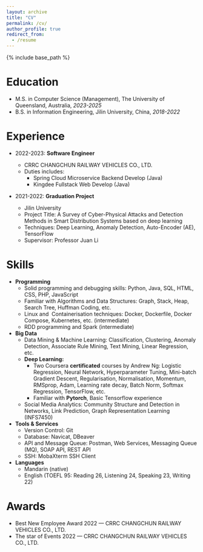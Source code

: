 ```yaml
---
layout: archive
title: "CV"
permalink: /cv/
author_profile: true
redirect_from:
  - /resume
---
```


{% include base_path %}

Education
======
* M.S. in Computer Science (Management), The University of Queensland, Australia, *2023-2025*
* B.S. in Information Engineering, Jilin University, China, *2018-2022*

Experience
======
* 2022-2023: **Software Engineer**
  * CRRC CHANGCHUN RAILWAY VEHICLES CO., LTD.  
  * Duties includes: 
    * Spring Cloud Microservice Backend Develop (Java)
    * Kingdee Fullstack Web Develop (Java)

* 2021-2022: **Graduation Project**
  * Jilin University
  * Project Title: A Survey of Cyber-Physical Attacks and Detection Methods in Smart Distribution Systems based on deep learning
  * Techniques: Deep Learning, Anomaly Detection, Auto-Encoder (AE), TensorFlow 
  * Supervisor: Professor Juan Li

Skills
======
* **Programming**
  * Solid programming and debugging skills: Python, Java, SQL, HTML, CSS, PHP, JavaScript
  * Familiar with Algorithms and Data Structures: Graph, Stack, Heap, Search Tree, Huffman Coding, etc.
  * Linux and  Containerisation techniques: Docker, Dockerfile, Docker Compose, Kubernetes, etc. (intermediate)
  * RDD programming and Spark (intermediate)
* **Big Data**
  * Data Mining & Machine Learning: Classification, Clustering, Anomaly Detection, Associate Rule Mining, Text Mining, Linear Regression, etc.
  * **Deep Learning:**
    * Two Coursera **certificated** courses by Andrew Ng: Logistic Regression, Neural Network, Hyperparameter Tuning, Mini-batch Gradient Descent, Regularisation, Normalisation, Momentum, RMSprop, Adam, Learning rate decay, Batch Norm, Softmax Regression, TensorFlow, etc.
    * Familiar with **Pytorch**, Basic Tensorflow experience
  * Social Media Analytics: Community Structure and Detection in Networks, Link Prediction, Graph Representation Learning (INFS7450)
* **Tools & Services**
  * Version Control: Git
  * Database: Navicat, DBeaver
  * API and Message Queue: Postman, Web Services, Messaging Queue (MQ), SOAP API, REST API
  * SSH: MobaXterm SSH Client
*  **Languages**
   *  Mandarin (native)
   *  English (TOEFL 95: Reading 26, Listening 24, Speaking 23, Writing 22)

Awards
======
* Best New Employee Award 2022 — CRRC CHANGCHUN RAILWAY VEHICLES CO., LTD. 
* The star of Events 2022 — CRRC CHANGCHUN RAILWAY VEHICLES CO., LTD. 